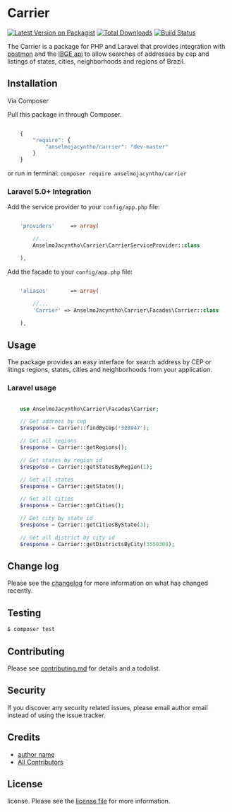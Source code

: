 # Carrier

[![Latest Version on Packagist][ico-version]][link-packagist]
[![Total Downloads][ico-downloads]][link-downloads]
[![Build Status][ico-travis]][link-travis]

The Carrier is a package for PHP and Laravel that provides integration with [postmon](https://postmon.com.br/) and the [IBGE api](https://servicodados.ibge.gov.br/api/docs/localidades?versao=1) to allow searches of addresses by cep and listings of states, cities, neighborhoods and regions of Brazil.

## Installation

Via Composer

Pull this package in through Composer.

```js

    {
        "require": {
            "anselmojacyntho/carrier": "dev-master"
        }
    }

```

or run in terminal:
`composer require anselmojacyntho/carrier`

### Laravel 5.0+ Integration

Add the service provider to your `config/app.php` file:

```php

    'providers'     => array(

        //...        
        AnselmoJacyntho\Carrier\CarrierServiceProvider::class

    ),

```

Add the facade to your `config/app.php` file:

```php

    'aliases'       => array(

        //...        
        'Carrier' => AnselmoJacyntho\Carrier\Facades\Carrier::class

    ),

```

## Usage

The package provides an easy interface for search address by CEP or litings regions, states, cities and neighborhoods from your application. 

### Laravel usage

```php

    use AnselmoJacyntho\Carrier\Facades\Carrier;

    // Get address by cep
    $response = Carrier::findByCep('328947');

    // Get all regions
    $response = Carrier::getRegions();

    // Get states by region id
    $response = Carrier::getStatesByRegion(1);

    // Get all states
    $response = Carrier::getStates();

    // Get all cities
    $response = Carrier::getCities();

    // Get city by state id
    $response = Carrier::getCitiesByState(3);

    // Get all district by city id
    $response = Carrier::getDistrictsByCity(3550308);

```

## Change log

Please see the [changelog](changelog.md) for more information on what has changed recently.

## Testing

``` bash
$ composer test
```

## Contributing

Please see [contributing.md](contributing.md) for details and a todolist.

## Security

If you discover any security related issues, please email author email instead of using the issue tracker.

## Credits

- [author name][link-author]
- [All Contributors][link-contributors]

## License

license. Please see the [license file](license.md) for more information.

[ico-version]: https://img.shields.io/packagist/v/anselmojacyntho/carrier.svg?style=flat-square
[ico-downloads]: https://img.shields.io/packagist/dt/anselmojacyntho/carrier.svg?style=flat-square
[ico-travis]: https://img.shields.io/travis/anselmojacyntho/carrier/master.svg?style=flat-square
[ico-styleci]: https://styleci.io/repos/12345678/shield

[link-packagist]: https://packagist.org/packages/anselmojacyntho/carrier
[link-downloads]: https://packagist.org/packages/anselmojacyntho/carrier
[link-travis]: https://travis-ci.org/anselmojacyntho/carrier
[link-styleci]: https://styleci.io/repos/12345678
[link-author]: https://github.com/anselmojacyntho
[link-contributors]: ../../contributors
